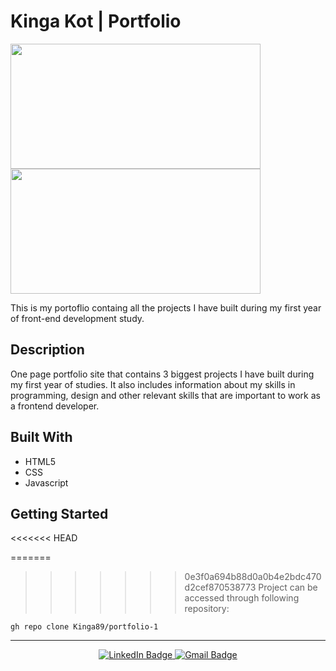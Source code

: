 # Kinga Kot | Portfolio

<div id="images">
<img src="../images/portfolio.png" width="400" height="200"/>
<img src="../images/portfolio2.png" width="400" height="200"/>
</div>

This is my portoflio containg all the projects I have built during my first year of front-end development study.

## Description

One page portfolio site that contains 3 biggest projects I have built during my first year of studies. It also includes information about my skills in programming, design and other relevant skills that are important to work as a frontend developer.


## Built With

- HTML5
- CSS
- Javascript

## Getting Started
<<<<<<< HEAD

=======
>>>>>>> 0e3f0a694b88d0a0b4e2bdc470d2cef870538773
Project can be accessed through following repository:

```
gh repo clone Kinga89/portfolio-1
```

---

<div id="social" align="center">
<a href="https://www.linkedin.com/in/kinga-kot-3a4b8a149/">
  <img src="https://img.shields.io/badge/LinkedIn-blue?style=for-the-badge&logo=linkedin&logoColor=white" alt="LinkedIn Badge"/>
 </a>
  <a href="kotkiga89@gmail.com">
  <img src="https://img.shields.io/badge/Gmail-D14836?style=for-the-badge&logo=gmail&logoColor=white" alt="Gmail Badge"/>
 </a>
</div>

<div align="center">
  <img src="https://komarev.com/ghpvc/?username=Kinga89&style=flat-square&color=blue" alt=""/>
</div>
